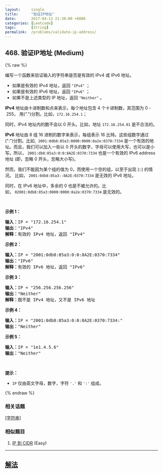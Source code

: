 ```yaml
---
layout:     single
title:      "验证IP地址"
date:       2017-04-13 21:30:00 +0800
categories: [Leetcode]
tags:       [String]
permalink:  /problems/validate-ip-address/
---
```


## 468. 验证IP地址 (Medium)

{% raw %}

<p>编写一个函数来验证输入的字符串是否是有效的 IPv4 或&nbsp;IPv6 地址。</p>

<ul>
	<li>如果是有效的 IPv4 地址，返回 <code>&quot;IPv4&quot;</code> ；</li>
	<li>如果是有效的 IPv6 地址，返回 <code>&quot;IPv6&quot;</code> ；</li>
	<li>如果不是上述类型的 IP 地址，返回 <code>&quot;Neither&quot;</code> 。</li>
</ul>

<p><strong>IPv4</strong>&nbsp;地址由十进制数和点来表示，每个地址包含 4 个十进制数，其范围为&nbsp;0 -&nbsp;255，&nbsp;用(&quot;.&quot;)分割。比如，<code>172.16.254.1</code>；</p>

<p>同时，IPv4 地址内的数不会以 0 开头。比如，地址&nbsp;<code>172.16.254.01</code> 是不合法的。</p>

<p><strong>IPv6</strong>&nbsp;地址由 8 组 16 进制的数字来表示，每组表示&nbsp;16 比特。这些组数字通过 (&quot;:&quot;)分割。比如,&nbsp;&nbsp;<code>2001:0db8:85a3:0000:0000:8a2e:0370:7334</code> 是一个有效的地址。而且，我们可以加入一些以 0 开头的数字，字母可以使用大写，也可以是小写。所以，&nbsp;<code>2001:db8:85a3:0:0:8A2E:0370:7334</code> 也是一个有效的 IPv6 address地址 (即，忽略 0 开头，忽略大小写)。</p>

<p>然而，我们不能因为某个组的值为 0，而使用一个空的组，以至于出现 (::) 的情况。&nbsp;比如，&nbsp;<code>2001:0db8:85a3::8A2E:0370:7334</code> 是无效的 IPv6 地址。</p>

<p>同时，在 IPv6 地址中，多余的 0 也是不被允许的。比如，&nbsp;<code>02001:0db8:85a3:0000:0000:8a2e:0370:7334</code> 是无效的。</p>

<p>&nbsp;</p>

<p><strong>示例 1：</strong></p>

<pre><strong>输入：</strong>IP = &quot;172.16.254.1&quot;
<strong>输出：</strong>&quot;IPv4&quot;
<strong>解释：</strong>有效的 IPv4 地址，返回 &quot;IPv4&quot;
</pre>

<p><strong>示例 2：</strong></p>

<pre><strong>输入：</strong>IP = &quot;2001:0db8:85a3:0:0:8A2E:0370:7334&quot;
<strong>输出：</strong>&quot;IPv6&quot;
<strong>解释：</strong>有效的 IPv6 地址，返回 &quot;IPv6&quot;
</pre>

<p><strong>示例 3：</strong></p>

<pre><strong>输入：</strong>IP = &quot;256.256.256.256&quot;
<strong>输出：</strong>&quot;Neither&quot;
<strong>解释：</strong>既不是 IPv4 地址，又不是 IPv6 地址
</pre>

<p><strong>示例 4：</strong></p>

<pre><strong>输入：</strong>IP = &quot;2001:0db8:85a3:0:0:8A2E:0370:7334:&quot;
<strong>输出：</strong>&quot;Neither&quot;
</pre>

<p><strong>示例 5：</strong></p>

<pre><strong>输入：</strong>IP = &quot;1e1.4.5.6&quot;
<strong>输出：</strong>&quot;Neither&quot;
</pre>

<p>&nbsp;</p>

<p><strong>提示：</strong></p>

<ul>
	<li><code>IP</code> 仅由英文字母，数字，字符 <code>&#39;.&#39;</code> 和 <code>&#39;:&#39;</code> 组成。</li>
</ul>

{% endraw %}

### 相关话题
  [[字符串](https://github.com/openset/leetcode/tree/master/tag/string/README.md)]

### 相似题目
  1. [IP 到 CIDR](/problems/ip-to-cidr) (Easy)

---

## [解法](https://github.com/openset/leetcode/tree/master/problems/validate-ip-address)
